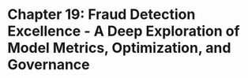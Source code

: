 # Chapter 19: Fraud Detection Excellence - A Deep Exploration of Model Metrics, Optimization, and Governance

